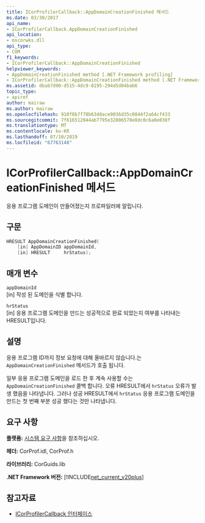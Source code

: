 ```yaml
---
title: ICorProfilerCallback::AppDomainCreationFinished 메서드
ms.date: 03/30/2017
api_name:
- ICorProfilerCallback.AppDomainCreationFinished
api_location:
- mscorwks.dll
api_type:
- COM
f1_keywords:
- ICorProfilerCallback::AppDomainCreationFinished
helpviewer_keywords:
- AppDomainCreationFinished method [.NET Framework profiling]
- ICorProfilerCallback::AppDomainCreationFinished method [.NET Framework profiling]
ms.assetid: dbab7d90-d515-4dc9-8195-294d5d04bab6
topic_type:
- apiref
author: mairaw
ms.author: mairaw
ms.openlocfilehash: 910f8b7f78b6348ace9036d35c0844f2a64cf433
ms.sourcegitcommit: 7f616512044ab7795e32806578e8dc0c6a0e038f
ms.translationtype: MT
ms.contentlocale: ko-KR
ms.lasthandoff: 07/10/2019
ms.locfileid: "67763148"
---
```

# <a name="icorprofilercallbackappdomaincreationfinished-method"></a>ICorProfilerCallback::AppDomainCreationFinished 메서드
응용 프로그램 도메인이 만들어졌는지 프로파일러에 알립니다.  
  
## <a name="syntax"></a>구문  
  
```cpp  
HRESULT AppDomainCreationFinished(  
    [in] AppDomainID appDomainId,  
    [in] HRESULT     hrStatus);   
```  
  
## <a name="parameters"></a>매개 변수  
 `appDomainId`  
 [in] 작성 된 도메인을 식별 합니다.  
  
 `hrStatus`  
 [in] 응용 프로그램 도메인을 만드는 성공적으로 완료 되었는지 여부를 나타내는 HRESULT입니다.  
  
## <a name="remarks"></a>설명  
 응용 프로그램 ID까지 정보 요청에 대해 올바르지 않습니다.는 `AppDomainCreationFinished` 메서드가 호출 됩니다.  
  
 일부 응용 프로그램 도메인을 로드 한 후 계속 사용할 수는 `AppDomainCreationFinished` 콜백 합니다. 오류 HRESULT에서 `hrStatus` 오류가 발생 했음을 나타냅니다. 그러나 성공 HRESULT에서 `hrStatus` 응용 프로그램 도메인을 만드는 첫 번째 부분 성공 했다는 것만 나타냅니다.  
  
## <a name="requirements"></a>요구 사항  
 **플랫폼:** [시스템 요구 사항](../../../../docs/framework/get-started/system-requirements.md)을 참조하십시오.  
  
 **헤더:** CorProf.idl, CorProf.h  
  
 **라이브러리:** CorGuids.lib  
  
 **.NET Framework 버전:** [!INCLUDE[net_current_v20plus](../../../../includes/net-current-v20plus-md.md)]  
  
## <a name="see-also"></a>참고자료

- [ICorProfilerCallback 인터페이스](../../../../docs/framework/unmanaged-api/profiling/icorprofilercallback-interface.md)
